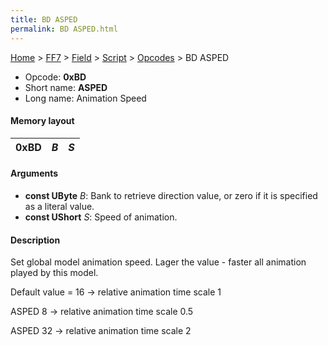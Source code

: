 ```yaml
---
title: BD ASPED
permalink: BD ASPED.html
---
```


[Home](../../../../Main%20Page.md) > [FF7](../../../../FF7.md) > [Field](../../../Field.md) > [Script](../../Script.md) > [Opcodes](../Opcodes.md) > BD ASPED

-   Opcode: **0xBD**
-   Short name: **ASPED**
-   Long name: Animation Speed

#### Memory layout

| 0xBD | *B* | *S* |
|------|-----|-----|

#### Arguments

-   **const UByte** *B*: Bank to retrieve direction value, or zero if it
    is specified as a literal value.
-   **const UShort** *S*: Speed of animation.

#### Description

Set global model animation speed. Lager the value - faster all animation
played by this model.

Default value = 16 -&gt; relative animation time scale 1

ASPED 8 -&gt; relative animation time scale 0.5

ASPED 32 -&gt; relative animation time scale 2
